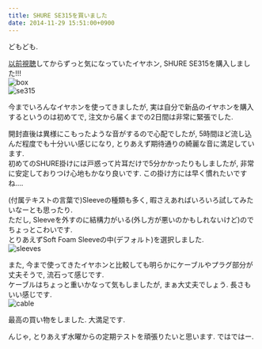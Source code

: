 ```yaml
---
title: SHURE SE315を買いました
date: 2014-11-29 15:51:00+0900
---
```


どもども.

[以前視聴](/blog/2014-05-06/entry/)してからずっと気になっていたイヤホン, SHURE SE315を購入しました!!!  
![box](https://lh4.googleusercontent.com/-C129-e5DtZg/VHltjpbEaFI/AAAAAAAADs4/ieXVWxcyfz8/s640/IMG_2595.JPG)  
![se315](https://lh4.googleusercontent.com/-OPNp0MRpYOA/VHltnLVSaCI/AAAAAAAADtA/g4STUewuEck/s640/IMG_2608.JPG)

今までいろんなイヤホンを使ってきましたが, 実は自分で新品のイヤホンを購入するというのは初めてで, 注文から届くまでの2日間は非常に緊張でした.

開封直後は異様にこもったような音がするので心配でしたが, 5時間ほど流し込んだ程度でも十分いい感じになり, とりあえず期待通りの綺麗な音に満足しています.  
初めてのSHURE掛けには戸惑って片耳だけで5分かかったりもしましたが, 非常に安定しておりつけ心地もかなり良いです. この掛け方には早く慣れたいですね....

(付属テキストの言葉で)Sleeveの種類も多く, 暇さえあればいろいろ試してみたいなーとも思ったり.  
ただし, Sleeveを外すのに結構力がいる(外し方が悪いのかもしれないけど)のでちょっとこわいです.  
とりあえずSoft Foam Sleeveの中(デフォルト)を選択しました.  
![sleeves](https://lh6.googleusercontent.com/-1Se5KWMJ1W0/VHlt2PdcTlI/AAAAAAAADtQ/CINwWDhkPFE/s640/IMG_2610.JPG)

また, 今まで使ってきたイヤホンと比較しても明らかにケーブルやプラグ部分が丈夫そうで, 流石って感じです.  
ケーブルはちょっと重いかなって気もしましたが, まぁ大丈夫でしょう. 長さもいい感じです.  
![cable](https://lh3.googleusercontent.com/-tXK3BSjQHHM/VHlt1ckwpCI/AAAAAAAADtM/cXjEikLycU8/s640/IMG_2609.JPG)

最高の買い物をしました. 大満足です.

んじゃ, とりあえず水曜からの定期テストを頑張りたいと思います. ではではー.
